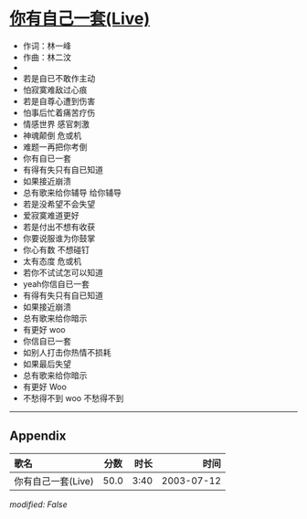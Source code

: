 # [你有自己一套(Live)](https://music.163.com/song?id=31234192)

* 作词：林一峰
* 作曲：林二汶
* 
* 若是自已不敢作主动
* 怕寂寞难敌过心痕
* 若是自尊心遭到伤害
* 怕事后忙着痛苦疗伤
* 情感世界 感官刺激
* 神魂颠倒 危或机
* 难题一再把你考倒
* 你有自已一套
* 有得有失只有自已知道
* 如果接近崩溃
* 总有歌来给你辅导 给你辅导
* 若是没希望不会失望
* 爱寂寞难道更好
* 若是付出不想有收获
* 你要说服谁为你鼓掌
* 你心有数 不想碰钉
* 太有态度 危或机
* 若你不试试怎可以知道
* yeah你信自已一套
* 有得有失只有自已知道
* 如果接近崩溃
* 总有歌来给你暗示
* 有更好 woo
* 你信自已一套
* 如别人打击你热情不损耗
* 如果最后失望
* 总有歌来给你暗示
* 有更好 Woo
* 不愁得不到 woo 不愁得不到


---

## Appendix

|歌名|分数|时长|时间|
|:---|:---:|---:|---:|
|你有自己一套(Live)|50.0|3:40|2003-07-12

*modified: False*